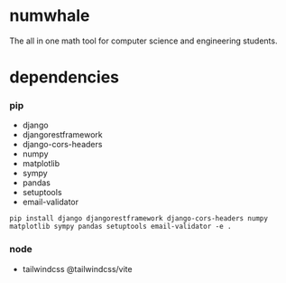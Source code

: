 # numwhale
The all in one math tool for computer science and engineering students.

# dependencies
### pip
- django
- djangorestframework
- django-cors-headers
- numpy
- matplotlib
- sympy
- pandas
- setuptools
- email-validator

```pip install django djangorestframework django-cors-headers numpy matplotlib sympy pandas setuptools email-validator -e .```

### node
- tailwindcss @tailwindcss/vite